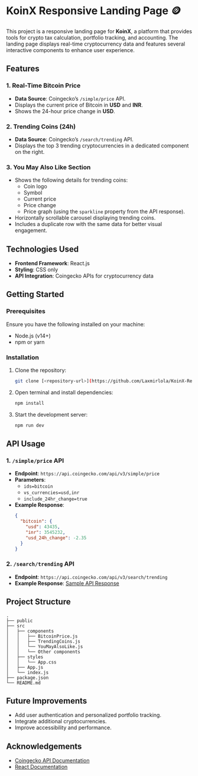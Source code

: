 # KoinX Responsive Landing Page 🪙 

This project is a responsive landing page for **KoinX**, a platform that provides tools for crypto tax calculation, portfolio tracking, and accounting. The landing page displays real-time cryptocurrency data and features several interactive components to enhance user experience.


## Features

### 1. Real-Time Bitcoin Price

- **Data Source**: Coingecko’s `/simple/price` API.
- Displays the current price of Bitcoin in **USD** and **INR**.
- Shows the 24-hour price change in **USD**.

### 2. Trending Coins (24h)

- **Data Source**: Coingecko’s `/search/trending` API.
- Displays the top 3 trending cryptocurrencies in a dedicated component on the right.

### 3. You May Also Like Section

- Shows the following details for trending coins:
  - Coin logo
  - Symbol
  - Current price
  - Price change
  - Price graph (using the `sparkline` property from the API response).
- Horizontally scrollable carousel displaying trending coins.
- Includes a duplicate row with the same data for better visual engagement.



## Technologies Used

- **Frontend Framework**: React.js
- **Styling**: CSS only
- **API Integration**: Coingecko APIs for cryptocurrency data



## Getting Started

### Prerequisites

Ensure you have the following installed on your machine:

- Node.js (v14+)
- npm or yarn

### Installation

1. Clone the repository:

   ```bash
   git clone [<repository-url>](https://github.com/Laxmirlola/KoinX-Responsive-Landing-Page)
   ```

2. Open terminal and install dependencies:

   ```bash
   npm install
   ```

3. Start the development server:

   ```bash
   npm run dev
   ```


## API Usage

### 1. `/simple/price` API

- **Endpoint**: `https://api.coingecko.com/api/v3/simple/price`
- **Parameters**:
  - `ids=bitcoin`
  - `vs_currencies=usd,inr`
  - `include_24hr_change=true`
- **Example Response**:
  ```json
  {
    "bitcoin": {
      "usd": 43435,
      "inr": 3545232,
      "usd_24h_change": -2.35
    }
  }
  ```

### 2. `/search/trending` API

- **Endpoint**: `https://api.coingecko.com/api/v3/search/trending`
- **Example Response**: [Sample API Response](https://www.notion.so/Sample-API-Response-search-trending-e85623b447e94deb9da67d3b112b8761?pvs=21)

## Project Structure

```
.
├── public
├── src
│   ├── components
│   │   ├── BitcoinPrice.js
│   │   ├── TrendingCoins.js
│   │   └── YouMayAlsoLike.js
│   │   └── Other components
│   ├── styles
│   │   └── App.css
│   ├── App.js
│   └── index.js
├── package.json
└── README.md
```


## Future Improvements

- Add user authentication and personalized portfolio tracking.
- Integrate additional cryptocurrencies.
- Improve accessibility and performance.



## Acknowledgements

- [Coingecko API Documentation](https://www.coingecko.com/en/api)
- [React Documentation](https://reactjs.org/docs/getting-started.html)

